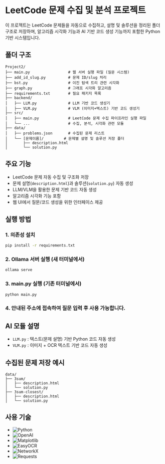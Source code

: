 # LeetCode 문제 수집 및 분석 프로젝트

이 프로젝트는 LeetCode 문제들을 자동으로 수집하고, 설명 및 솔루션을 정리된 폴더 구조로 저장하며, 알고리즘 시각화 기능과 AI 기반 코드 생성 기능까지 포함한 Python 기반 시스템입니다.

## 폴더 구조

```
Project2/
├── main.py                 # 웹 서버 실행 파일 (질문 시스템)
├── add_id_slug.py          # 문제 ID/slug 처리
├── bst.py                  # 이진 탐색 트리 관련 시각화
├── graph.py                # 그래프 시각화 알고리즘
├── requirements.txt        # 필요 패키지 목록
├── backend/
│   ├── LLM.py              # LLM 기반 코드 생성기
│   ├── VLM.py              # VLM (이미지+텍스트) 기반 코드 생성기
├── src/
│   ├── main.py             # LeetCode 문제 수집 파이프라인 실행 파일
│   └── ...                 # 수집, 분석, 시각화 관련 모듈
├── data/
│   ├── problems.json       # 수집된 문제 리스트
│   └── [문제이름]/         # 문제별 설명 및 솔루션 저장 폴더
│       ├── description.html
│       └── solution.py
```

## 주요 기능

- LeetCode 문제 자동 수집 및 구조화 저장  
- 문제 설명(`description.html`)과 솔루션(`solution.py`) 자동 생성  
- LLM/VLM을 활용한 문제 기반 코드 자동 생성  
- 알고리즘 시각화 기능 포함  
- 웹 UI에서 질문/코드 생성을 위한 인터페이스 제공  

## 실행 방법

### 1. 의존성 설치

```bash
pip install -r requirements.txt
```

### 2. Ollama 서버 실행 (새 터미널에서)

```bash
ollama serve
```

### 3. main.py 실행 (기존 터미널에서)

```bash
python main.py
```

### 4. 안내된 주소에 접속하여 질문 입력 후 사용 가능합니다.

## AI 모듈 설명

- `LLM.py` : 텍스트(문제 설명) 기반 Python 코드 자동 생성
- `VLM.py` : 이미지 + OCR 텍스트 기반 코드 자동 생성

## 수집된 문제 저장 예시

```
data/
├── 3sum/
│   ├── description.html
│   └── solution.py
├── 3sum-closest/
│   ├── description.html
│   └── solution.py
```

## 사용 기술

- ![Python](https://img.shields.io/badge/Python-3.10+-blue?logo=python)
- ![OpenAI](https://img.shields.io/badge/OpenAI-API-black?logo=openai)
- ![Matplotlib](https://img.shields.io/badge/Matplotlib-gray?logo=plotly)
- ![EasyOCR](https://img.shields.io/badge/EasyOCR-gray)
- ![NetworkX](https://img.shields.io/badge/NetworkX-gray)
- ![Requests](https://img.shields.io/badge/Requests-gray)
